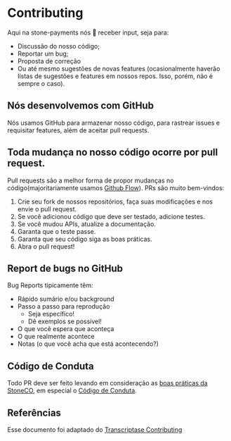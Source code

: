 # Contributing

Aqui na stone-payments nós :green_heart: receber input, seja para:

- Discussão do nosso código; 
- Reportar um bug; 
- Proposta de correção 
- Ou até mesmo sugestões de novas features (ocasionalmente haverão listas de sugestões e features em nossos repos. Isso, porém, não é sempre o caso).

## Nós desenvolvemos com GitHub

Nós usamos GitHub para armazenar nosso código, para rastrear issues e requisitar features, além de aceitar pull requests.

## Toda mudança no nosso código ocorre por pull request. 

Pull requests são a melhor forma de propor mudanças no código(majoritariamente usamos [Github Flow](https://guides.github.com/introduction/flow/index.html)). PRs são muito bem-vindos:

1. Crie seu fork de nossos repositórios, faça suas modificações e nos envie o pull request.
2. Se você adicionou código que deve ser testado, adicione testes.
3. Se você mudou APIs, atualize a documentação.
4. Garanta que o teste passe.
5. Garanta que seu código siga as boas práticas.
6. Abra o pull request!

## Report de bugs no GitHub

Bug Reports tipicamente têm:

- Rápido sumário e/ou background
- Passo a passo para reprodução
  - Seja específico!
  - Dê exemplos se possível!
- O que você espera que aconteça
- O que realmente acontece
- Notas (o que você acha que está acontecendo?)

## Código de Conduta

Todo PR deve ser feito levando em consideração as [boas práticas da StoneCO](https://github.com/stone-payments/stoneco-best-practices), em especial o [Código de Conduta](https://github.com/stone-payments/stoneco-best-practices/tree/master/codeOfConduct).

## Referências

Esse documento foi adaptado do [Transcriptase Contributing]( https://gist.github.com/briandk/3d2e8b3ec8daf5a27a62)
